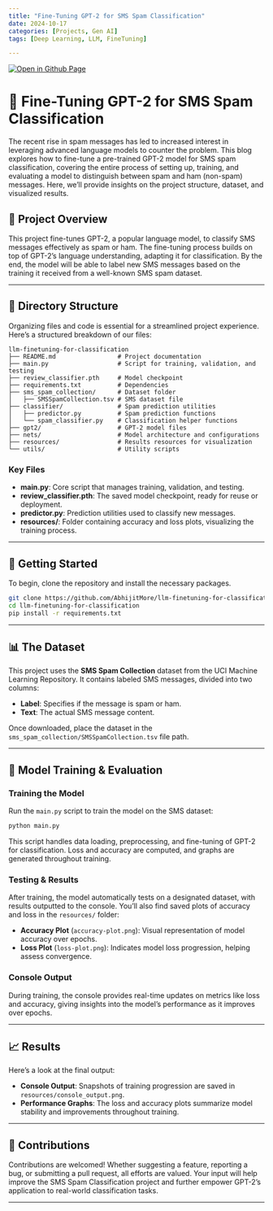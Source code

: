 ```yaml
--- 
title: "Fine-Tuning GPT-2 for SMS Spam Classification"
date: 2024-10-17
categories: [Projects, Gen AI] 
tags: [Deep Learning, LLM, FineTuning]

---
```


[![Open in Github Page](https://img.shields.io/badge/Hosted_with-GitHub_Pages-blue?logo=github&logoColor=white)](https://github.com/AbhijitMore/llm-finetuning-for-classification/)
<br>

# 📩 Fine-Tuning GPT-2 for SMS Spam Classification

The recent rise in spam messages has led to increased interest in leveraging advanced language models to counter the problem. This blog explores how to fine-tune a pre-trained GPT-2 model for SMS spam classification, covering the entire process of setting up, training, and evaluating a model to distinguish between spam and ham (non-spam) messages. Here, we’ll provide insights on the project structure, dataset, and visualized results.

## 🎯 Project Overview

This project fine-tunes GPT-2, a popular language model, to classify SMS messages effectively as spam or ham. The fine-tuning process builds on top of GPT-2’s language understanding, adapting it for classification. By the end, the model will be able to label new SMS messages based on the training it received from a well-known SMS spam dataset. 

---

## 📂 Directory Structure

Organizing files and code is essential for a streamlined project experience. Here’s a structured breakdown of our files:

    llm-finetuning-for-classification
    ├── README.md                 # Project documentation
    ├── main.py                   # Script for training, validation, and testing
    ├── review_classifier.pth     # Model checkpoint
    ├── requirements.txt          # Dependencies
    ├── sms_spam_collection/      # Dataset folder
    │   ├── SMSSpamCollection.tsv # SMS dataset file
    ├── classifier/               # Spam prediction utilities
    │   ├── predictor.py          # Spam prediction functions
    │   └── spam_classifier.py    # Classification helper functions
    ├── gpt2/                     # GPT-2 model files
    ├── nets/                     # Model architecture and configurations
    ├── resources/                # Results resources for visualization
    └── utils/                    # Utility scripts

### Key Files

- **main.py**: Core script that manages training, validation, and testing.
- **review_classifier.pth**: The saved model checkpoint, ready for reuse or deployment.
- **predictor.py**: Prediction utilities used to classify new messages.
- **resources/**: Folder containing accuracy and loss plots, visualizing the training process.

---

## 🔧 Getting Started

To begin, clone the repository and install the necessary packages.

```bash
git clone https://github.com/AbhijitMore/llm-finetuning-for-classification.git
cd llm-finetuning-for-classification
pip install -r requirements.txt
```

---

## 📊 The Dataset

This project uses the **SMS Spam Collection** dataset from the UCI Machine Learning Repository. It contains labeled SMS messages, divided into two columns:

- **Label**: Specifies if the message is spam or ham.
- **Text**: The actual SMS message content.

Once downloaded, place the dataset in the `sms_spam_collection/SMSSpamCollection.tsv` file path.

---

## 🚀 Model Training & Evaluation

### Training the Model

Run the `main.py` script to train the model on the SMS dataset:

```bash
python main.py
```

This script handles data loading, preprocessing, and fine-tuning of GPT-2 for classification. Loss and accuracy are computed, and graphs are generated throughout training.

### Testing & Results

After training, the model automatically tests on a designated dataset, with results outputted to the console. You’ll also find saved plots of accuracy and loss in the `resources/` folder:

- **Accuracy Plot** (`accuracy-plot.png`): Visual representation of model accuracy over epochs.
- **Loss Plot** (`loss-plot.png`): Indicates model loss progression, helping assess convergence.

### Console Output

During training, the console provides real-time updates on metrics like loss and accuracy, giving insights into the model’s performance as it improves over epochs.

---

## 📈 Results

Here’s a look at the final output:

- **Console Output**: Snapshots of training progression are saved in `resources/console_output.png`.
- **Performance Graphs**: The loss and accuracy plots summarize model stability and improvements throughout training.

---

## 🤝 Contributions

Contributions are welcomed! Whether suggesting a feature, reporting a bug, or submitting a pull request, all efforts are valued. Your input will help improve the SMS Spam Classification project and further empower GPT-2’s application to real-world classification tasks.

---